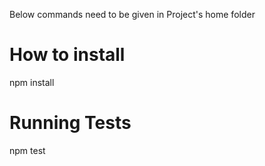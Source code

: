 Below commands need to be given in Project's home folder

# How to install
npm install


# Running Tests
npm test
